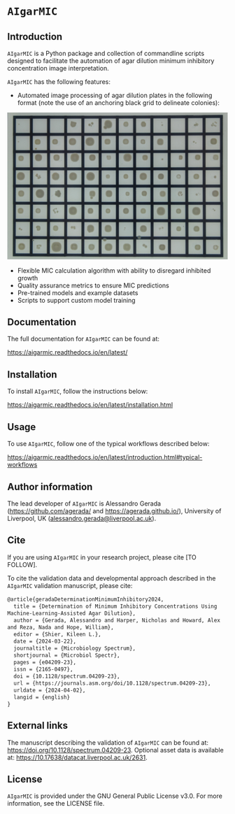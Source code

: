# `AIgarMIC`

## Introduction

`AIgarMIC` is a Python package and collection of commandline scripts designed to facilitate the automation of agar dilution minimum inhibitory concentration image interpretation.

`AIgarMIC` has the following features:

* Automated image processing of agar dilution plates in the following format (note the use of an anchoring black grid to delineate colonies): 

![Example image 1](/readme_images/2.0.jpg)

* Flexible MIC calculation algorithm with ability to disregard inhibited growth
* Quality assurance metrics to ensure MIC predictions
* Pre-trained models and example datasets
* Scripts to support custom model training

## Documentation

The full documentation for `AIgarMIC` can be found at:

https://aigarmic.readthedocs.io/en/latest/

## Installation

To install `AIgarMIC`, follow the instructions below:

https://aigarmic.readthedocs.io/en/latest/installation.html

## Usage

To use `AIgarMIC`, follow one of the typical workflows described below:

https://aigarmic.readthedocs.io/en/latest/introduction.html#typical-workflows

## Author information

The lead developer of ``AIgarMIC`` is Alessandro Gerada (https://github.com/agerada/ and https://agerada.github.io/), 
University of Liverpool, UK (alessandro.gerada@liverpool.ac.uk).

## Cite

If you are using `AIgarMIC` in your research project, please cite [TO FOLLOW].

To cite the validation data and developmental approach described in the `AIgarMIC` validation manuscript, please cite:

    @article{geradaDeterminationMinimumInhibitory2024,
      title = {Determination of Minimum Inhibitory Concentrations Using Machine-Learning-Assisted Agar Dilution},
      author = {Gerada, Alessandro and Harper, Nicholas and Howard, Alex and Reza, Nada and Hope, William},
      editor = {Shier, Kileen L.},
      date = {2024-03-22},
      journaltitle = {Microbiology Spectrum},
      shortjournal = {Microbiol Spectr},
      pages = {e04209-23},
      issn = {2165-0497},
      doi = {10.1128/spectrum.04209-23},
      url = {https://journals.asm.org/doi/10.1128/spectrum.04209-23},
      urldate = {2024-04-02},
      langid = {english}
    }

## External links

The manuscript describing the validation of `AIgarMIC` can be found at: https://doi.org/10.1128/spectrum.04209-23.
Optional asset data is available at: https://10.17638/datacat.liverpool.ac.uk/2631.

## License

`AIgarMIC` is provided under the GNU General Public License v3.0. For more information, see the LICENSE file.
